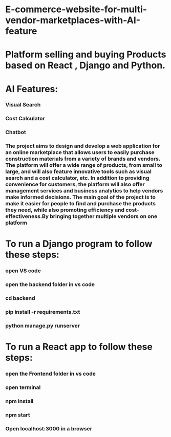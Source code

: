 # E-commerce-website-for-multi-vendor-marketplaces-with-AI-feature
# Platform selling and buying Products based on React , Django and Python. 
# AI Features:
### Visual Search
### Cost Calculator 
### Chatbot
### The project aims to design and develop a web application for an online marketplace that allows users to easily purchase construction materials from a variety of brands and vendors. The platform will offer a wide range of products, from small to large, and will also feature innovative tools such as visual search and a cost calculator, etc. In addition to providing convenience for customers, the platform will also offer management services and business analytics to help vendors make informed decisions. The main goal of the project is to make it easier for people to find and purchase the products they need, while also promoting efficiency and cost-effectiveness.By bringing together multiple vendors on one platform


# To run a Django program to follow these steps:
### open VS code
### open the backend folder in vs code
### cd backend
### pip install -r requirements.txt
### python manage.py runserver
# To run a React app to follow these steps:
### open the Frontend folder in vs code
### open terminal
### npm install
### npm start
### Open localhost:3000 in a browser
